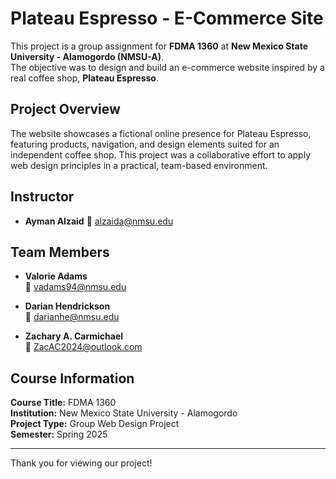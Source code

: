 # Plateau Espresso - E-Commerce Site

This project is a group assignment for **FDMA 1360** at **New Mexico State University - Alamogordo (NMSU-A)**.  
The objective was to design and build an e-commerce website inspired by a real coffee shop, **Plateau Espresso**.

## Project Overview

The website showcases a fictional online presence for Plateau Espresso, featuring products, navigation, and design elements suited for an independent coffee shop. This project was a collaborative effort to apply web design principles in a practical, team-based environment.

## Instructor
- **Ayman Alzaid**
  📧 alzaida@nmsu.edu

## Team Members

- **Valorie Adams**  
  📧 vadams94@nmsu.edu

- **Darian Hendrickson**  
  📧 darianhe@nmsu.edu

- **Zachary A. Carmichael**  
  📧 ZacAC2024@outlook.com

## Course Information

**Course Title:** FDMA 1360  
**Institution:** New Mexico State University - Alamogordo  
**Project Type:** Group Web Design Project  
**Semester:** Spring 2025

---

Thank you for viewing our project!
